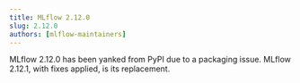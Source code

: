```yaml
---
title: MLflow 2.12.0
slug: 2.12.0
authors: [mlflow-maintainers]
---
```


MLflow 2.12.0 has been yanked from PyPI due to a packaging issue. MLflow 2.12.1, with fixes applied, is its replacement.
